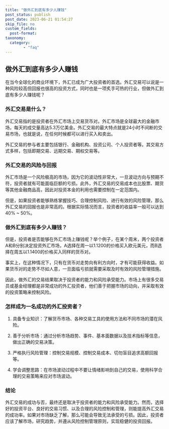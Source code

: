 ```yaml
---
title: "做外汇到底有多少人赚钱"
post_status: publish
post_date: 2023-06-21 01:54:27
skip_file: no
custom_fields: 
  post-format: 
taxonomy:
  category:
        - "faq"
---
```


## 做外汇到底有多少人赚钱

在当今全球化的商业环境下，外汇已成为广大投资者的首选。外汇交易可以说是一种风险较高但回报也很高的投资方式，同时也是一项炙手可热的行业，但做外汇到底有多少人赚钱呢？

### 外汇交易是什么？

外汇交易指的是投资者在外汇市场上交易货币对。外汇市场是全球最大的金融市场，每天的成交量高达5.3万亿美金。外汇交易的最大特点就是24小时不间断的交易市场，也就是说，在任何时候都可以进行买入和卖出。

外汇交易的参与者主要包括银行、金融机构、投资公司、个人投资者等。其交易方式多样，包括即期交易、远期交易、期权交易等。

### 外汇交易的风险与回报

外汇市场是一个风险极高的市场，因为它的波动性非常大，一旦波动方向与预期不符，投资者就有可能面临巨额的亏损。此外，外汇交易的交易成本也比股票、期货等其他金融商品高，因此对投资本金的利用也需要控制在一定范围内。

但是，如果投资者能够熟练掌握技巧、合理控制风险、进行有效的风险管理，那么外汇交易的回报也是非常高的。根据实际情况而言，投资者的收益率一般可以达到40% ~ 50%。

### 做外汇到底有多少人赚钱？

但是，投资者是否能够在外汇市场上赚钱呢？举个例子，在某个周末，两个投资者A和B分别决定投资外汇市场，A选择在周一以1.1200的价格买入欧元美元，而B选择在周五以1.1400的价格买入同样的货币对。

事实上，在这种情况下，只有在货币对走势向有利方向时，才有可能获得收益。如果货币对的走势不尽如人意，一旦面临亏损就需要采取及时有效的风险管理措施。

因此，做外汇的交易结果取决于投资者的能力和风险承受能力。市场上有很多交易员或基金经理都是非常成功的外汇投资者，他们善于把握市场的动向，并采取有效的投资策略来控制风险。

### 怎样成为一名成功的外汇投资者？

1. 具备专业知识：了解货币市场、各种交易工具的使用方法和不同市场的潜在风险。

2. 善于分析市场：通过分析市场趋势、事件、基本面数据以及技术指标等信息，做出正确的交易决策。

3. 严格执行风险管理：控制交易规模、控制交易成本、切勿盲目追求高额回报等。

4. 学会调整思路：在市场波动过程中不要让情绪影响到自己的交易，使用科学合理的交易策略来应对市场波动。

### 结论

外汇交易的成功与否，最终还是取决于投资者的能力和风险承受能力。然而，选择好的投资平台、良好的交易习惯、以及合理的风险控制和管理，则能提高外汇交易的成功率。如果对市场缺乏了解，那么可能会导致无法承受的亏损。因此，投资者应该了解市场，研究趋势，并遵从风险控制管理原则，实现稳健的投资回报。

